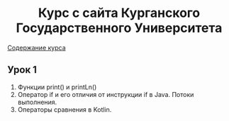 <h1 align="center"; text-size="12px">Курс с сайта Курганского Государственного Университета</h1>
<a href="http://it.kgsu.ru/Kotlin/oglav.html">Содержание курса</a>


<h2>Урок 1</h2>
<ol>
 <li>Функции print() и printLn()</li>
<li>Оператор if и его отличия от инструкции if в Java. Потоки выполнения.</li>
<li>Операторы сравнения в Kotlin.</li>
</ol>
